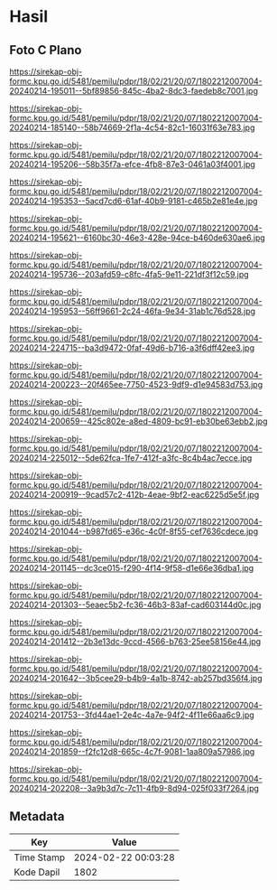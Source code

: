 # Hasil

## Foto C Plano

https://sirekap-obj-formc.kpu.go.id/5481/pemilu/pdpr/18/02/21/20/07/1802212007004-20240214-195011--5bf89856-845c-4ba2-8dc3-faedeb8c7001.jpg

https://sirekap-obj-formc.kpu.go.id/5481/pemilu/pdpr/18/02/21/20/07/1802212007004-20240214-185140--58b74669-2f1a-4c54-82c1-16031f63e783.jpg

https://sirekap-obj-formc.kpu.go.id/5481/pemilu/pdpr/18/02/21/20/07/1802212007004-20240214-195206--58b35f7a-efce-4fb8-87e3-0461a03f4001.jpg

https://sirekap-obj-formc.kpu.go.id/5481/pemilu/pdpr/18/02/21/20/07/1802212007004-20240214-195353--5acd7cd6-61af-40b9-9181-c465b2e81e4e.jpg

https://sirekap-obj-formc.kpu.go.id/5481/pemilu/pdpr/18/02/21/20/07/1802212007004-20240214-195621--6160bc30-46e3-428e-94ce-b460de630ae6.jpg

https://sirekap-obj-formc.kpu.go.id/5481/pemilu/pdpr/18/02/21/20/07/1802212007004-20240214-195736--203afd59-c8fc-4fa5-9e11-221df3f12c59.jpg

https://sirekap-obj-formc.kpu.go.id/5481/pemilu/pdpr/18/02/21/20/07/1802212007004-20240214-195953--56ff9661-2c24-46fa-9e34-31ab1c76d528.jpg

https://sirekap-obj-formc.kpu.go.id/5481/pemilu/pdpr/18/02/21/20/07/1802212007004-20240214-224715--ba3d9472-0faf-49d6-b716-a3f6dff42ee3.jpg

https://sirekap-obj-formc.kpu.go.id/5481/pemilu/pdpr/18/02/21/20/07/1802212007004-20240214-200223--20f465ee-7750-4523-9df9-d1e94583d753.jpg

https://sirekap-obj-formc.kpu.go.id/5481/pemilu/pdpr/18/02/21/20/07/1802212007004-20240214-200659--425c802e-a8ed-4809-bc91-eb30be63ebb2.jpg

https://sirekap-obj-formc.kpu.go.id/5481/pemilu/pdpr/18/02/21/20/07/1802212007004-20240214-225012--5de62fca-1fe7-412f-a3fc-8c4b4ac7ecce.jpg

https://sirekap-obj-formc.kpu.go.id/5481/pemilu/pdpr/18/02/21/20/07/1802212007004-20240214-200919--9cad57c2-412b-4eae-9bf2-eac6225d5e5f.jpg

https://sirekap-obj-formc.kpu.go.id/5481/pemilu/pdpr/18/02/21/20/07/1802212007004-20240214-201044--b987fd65-e36c-4c0f-8f55-cef7636cdece.jpg

https://sirekap-obj-formc.kpu.go.id/5481/pemilu/pdpr/18/02/21/20/07/1802212007004-20240214-201145--dc3ce015-f290-4f14-9f58-d1e66e36dba1.jpg

https://sirekap-obj-formc.kpu.go.id/5481/pemilu/pdpr/18/02/21/20/07/1802212007004-20240214-201303--5eaec5b2-fc36-46b3-83af-cad603144d0c.jpg

https://sirekap-obj-formc.kpu.go.id/5481/pemilu/pdpr/18/02/21/20/07/1802212007004-20240214-201412--2b3e13dc-9ccd-4566-b763-25ee58156e44.jpg

https://sirekap-obj-formc.kpu.go.id/5481/pemilu/pdpr/18/02/21/20/07/1802212007004-20240214-201642--3b5cee29-b4b9-4a1b-8742-ab257bd356f4.jpg

https://sirekap-obj-formc.kpu.go.id/5481/pemilu/pdpr/18/02/21/20/07/1802212007004-20240214-201753--3fd44ae1-2e4c-4a7e-94f2-4f11e66aa6c9.jpg

https://sirekap-obj-formc.kpu.go.id/5481/pemilu/pdpr/18/02/21/20/07/1802212007004-20240214-201859--f2fc12d8-665c-4c7f-9081-1aa809a57986.jpg

https://sirekap-obj-formc.kpu.go.id/5481/pemilu/pdpr/18/02/21/20/07/1802212007004-20240214-202208--3a9b3d7c-7c11-4fb9-8d94-025f033f7264.jpg


## Metadata

| Key        | Value               |
| ---------- | ------------------- |
| Time Stamp | 2024-02-22 00:03:28 |
| Kode Dapil | 1802                |



